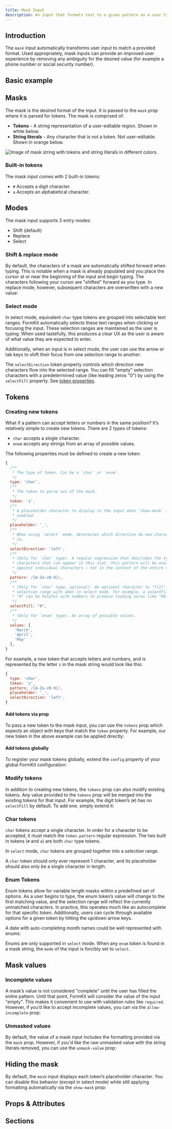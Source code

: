 ```yaml
---
title: Mask Input
description: An input that formats text to a given pattern as a user types.
---
```


<InputPageHero title="Mask"></InputPageHero>

<page-toc></page-toc>

## Introduction

The `mask` input automatically transforms user input to match a provided format. Used appropriately, mask inputs can provide an improved user experience by removing any ambiguity for the desired value (for example a phone number or social security number).

## Basic example

<example
  name="Mask input"
  file="/_content/examples/mask/basic.vue">
</example>

## Masks

The mask is the desired format of the input. It is passed to the `mask` prop where it is parsed for tokens. The mask is comprised of:

- **Tokens** - A string representation of a user-editable region. Shown in white below.
- **String literals** -  Any character that is not a token. Not user-editable. Shown in orange below.

<img class="max-w-full rounded-card" src="https://cdn.formk.it/web-assets/mask-format-2.png" alt="Image of mask string with tokens and string literals in different colors.">

### Built-in tokens

The mask input comes with 2 built-in tokens:

- `#` Accepts a digit character.
- `a` Accepts an alphabetical character.

<example
  name="Mask input"
  file="/_content/examples/mask/simple.vue">
</example>

## Modes

The mask input supports 3 entry modes:

- Shift (default)
- Replace
- Select

### Shift & replace mode

By default, the characters of a mask are automatically shifted forward when typing. This is notable when a mask is already populated and you place the cursor at or near the beginning of the input and begin typing. The characters following your cursor are "shifted" forward as you type. In replace mode, however, subsequent characters are overwritten with a new value:

<example
  name="Mask input - shift vs replace"
  file="/_content/examples/mask/shift-replace.vue">
</example>

### Select mode

In select mode, equivalent `char` type tokens are grouped into selectable text ranges. FormKit automatically selects these text ranges when clicking or focusing the input. These selection ranges are maintained as the user is typing. When used tastefully, this produces a clear UX as the user is aware of what value they are expected to enter.

Additionally, when an input is in select mode, the user can use the arrow or tab keys to shift their focus from one selection range to another:

<example
  name="Mask input - select"
  file="/_content/examples/mask/select.vue">
</example>

<callout type="tip" label="Select options">
The <code>selectDirection</code> token property controls which direction new
characters flow into the selected range. You can fill "empty" selection characters with a predetermined value (like leading zeros "0") by using the <code>selectFill</code> property. See <a href="#creating-new-tokens">token properties</a>.
</callout>

## Tokens

### Creating new tokens

What if a pattern can accept letters _or_ numbers in the same position? It’s relatively simple to create new tokens. There are 2 types of tokens:

- `char` accepts a single character.
- `enum` accepts any strings from an array of possible values.

The following properties must be defined to create a new token:

```js
{
  /**
   * The type of token. Can be a `char` or `enum`.
   */
  type: 'char',
  /**
   * The token to parse out of the mask.
   */
  token: 'z',
  /**
   * A placeholder character to display in the input when `show-mask` is
   * enabled.
   */
  placeholder: '_',
  /**
   * When using `select` mode, determines which direction do new characters flow
   * in.
   */
  selectDirection: 'left',
  /**
   * (Only for `char` type). A regular expression that describes the types of
   * characters that can appear in this slot. This pattern will be evaluated
   * against individual characters — not in the context of the entire string.
   */
  pattern: /[A-Za-z0-9]/,
  /**
   * (Only for `char` type, optional). An optional character to "fill" the
   * selection range with when in select mode. For example, a selectFill set to
   * "0" can be helpful with numbers to produce leading zeros like "001".
   */
  selectFill: "0",
  /**
   * (Only for `enum` type). An array of possible values.
   */
  values: [
    'March',
    'April',
    'May'
  ],
}
```

For example, a new token that accepts letters and numbers, and is represented by the letter `z` in the mask string would look like this:

```js
{
  type: 'char',
  token: 'z',
  pattern: /[A-Za-z0-9]/,
  placeholder: '_',
  selectDirection: 'left',
}
```

#### Add tokens via prop

To pass a new token to the mask input, you can use the `tokens` prop which
expects an object with keys that match the `token` property. For example, our new token in the above example can be applied directly:

<example
  name="Mask input"
  file="/_content/examples/mask/tokens-prop.vue">
</example>

#### Add tokens globally

To register your mask tokens globally, extend the `config` property of your global FormKit configuration:

<example
  name="Mask input global"
  :file="['/_content/examples/mask/tokens-global.vue', '/_content/examples/mask/formkit.config.js']"
  init-file-tab="formkit.config.js">
</example>

### Modify tokens

In addition to creating new tokens, the `tokens` prop can also modify existing tokens. Any value provided to the `tokens` prop will be merged into the existing tokens for that input. For example, the digit token’s (`#`) has no `selectFill` by default. To add one, simply extend it:

<example
  name="Mask input - select fill"
  file="/_content/examples/mask/select-fill.vue">
</example>

### Char tokens

`char` tokens accept a single character. In order for a character to be accepted, it must match the `token.pattern` regular expression. The two built in tokens (`#` and `a`) are both `char` type tokens.

In `select` mode, `char` tokens are grouped together into a selection range.

<callout type="tip" label="Placeholders">
A <code>char</code> token should only ever represent 1 character, and its placeholder should also only be a single character in length.
</callout>

### Enum Tokens

Enum tokens allow for variable length masks within a predefined set of options. As a user begins to type, the enum token’s value will change to the first matching value, and the selection range will reflect the currently unmatched characters. In practice, this operates much like an autocomplete for that specific token. Additionally, users can cycle through available options for a given token by hitting the up/down arrow keys.

A date with auto-completing month names could be well represented with enums:

<example
  name="Mask input – enum"
  file="/_content/examples/mask/enum.vue">
</example>

<callout type="warning" label="Select mode requirement">
Enums are only supported in <code>select</code> mode. When any <code>enum</code> token is found in a mask string, the <code>mode</code> of the input is forcibly set to <code>select</code>.
</callout>

## Mask values

### Incomplete values

A mask’s value is not considered "complete" until the user has filled the entire pattern. Until that point, FormKit will consider the value of the input "empty". This makes it convenient to use with validation rules like `required`. However, if you’d like to accept incomplete values, you can via the `allow-incomplete` prop:

<example
  name="Mask input - allow incomplete"
  file="/_content/examples/mask/allow-incomplete.vue">
</example>

### Unmasked values

By default, the value of a mask input includes the formatting provided via the `mask` prop. However, if you'd like the raw unmasked value with the string literals removed, you can use the `unmask-value` prop:

<example
  name="Mask input - unmask value"
  file="/_content/examples/mask/unmask-value.vue">
</example>

## Hiding the mask

By default, the `mask` input displays each token’s placeholder character. You can disable this behavior (except in select mode) while still applying formatting automatically via the `show-mask` prop:

<example
  name="Mask input - show mask"
  file="/_content/examples/mask/show-mask.vue">
</example>

## Props & Attributes

<reference-table input="mask" :data="[
  {prop: 'allow-incomplete', type: 'boolean', default: 'false', description: 'By default, the value of a mask input is empty until the pattern is complete. This prop allows the input to use incomplete values.'},
  {prop: 'mask', type: 'string', default: 'none', description: 'The mask to apply. This is a string composed of tokens (like “#”) and literal string values.'},
  {prop: 'mode', type: 'string', default: 'shift', description: 'Determines how the mask input operates. Options are <code>shift</code>, <code>replace</code> and <code>select</code>.'},
  {prop: 'show-mask', type: 'boolean', default: 'true', description: 'Displays a live representation of the pattern’s placeholder as the internal value of the input.'},
  {prop: 'tokens', type: 'Object', default: '{}', description: 'Add new tokens or modify existing ones.'},
  {prop: 'unmask-value', type: 'boolean', default: 'false', description: 'By default, the value of the input is the same as what is displayed (with formatting). The string literals will removed from the value if this prop is set to true.'}]">
</reference-table>

## Sections

<section-keys-intro></section-keys-intro>

<div>
  <formkit-input-diagram
    label-content="Enter a phone number"
    prefix-icon-content="📞"
    input-icon-content="+1 (434) 221-7541"
    suffix-content="❤️"
    help-content="Please enter your phone number."
    message-content="Phone number is required."
  >
  </formkit-input-diagram>
</div>

<reference-table type="sectionKeys" primary="section-key">
</reference-table>
